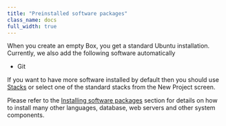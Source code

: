 ```yaml
---
title: "Preinstalled software packages"
class_name: docs
full_width: true
---
```


When you create an empty Box, you get a standard Ubuntu installation. Currently, we also add the following software automatically

- Git

If you want to have more software installed by default then you should use [Stacks](/docs/dashboard/stacks/listing/) or select one of the standard stacks from the New Project screen.

Please refer to the [Installing software packages](/docs/ide/boxes/installsw/box-parts) section for details on how to install many other languages, database, web servers and other system components.
